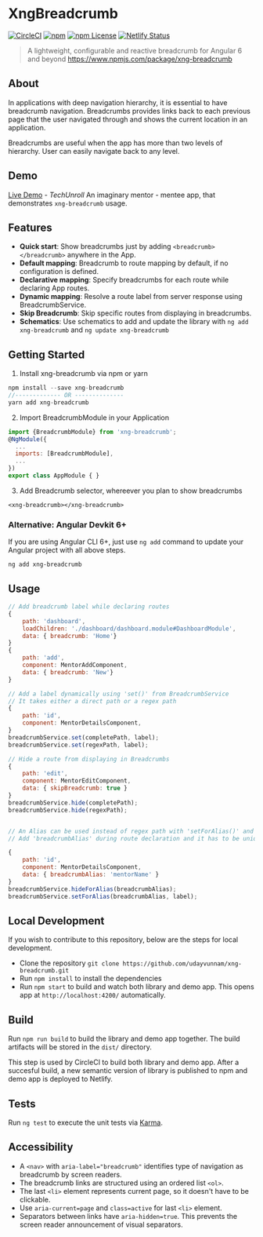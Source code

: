# XngBreadcrumb

[![CircleCI](https://circleci.com/gh/udayvunnam/xng-breadcrumb.svg?shield&circle-token=:circle-token)](https://circleci.com/gh/udayvunnam/xng-breadcrumb) [![npm](https://img.shields.io/npm/v/xng-breadcrumb.svg)](https://www.npmjs.com/package/xng-breadcrumb) [![npm License](https://img.shields.io/npm/l/xng-breadcrumb.svg)](https://github.com/udayvunnam/xng-breadcrumb/blob/master/LICENSE)
[![Netlify Status](https://api.netlify.com/api/v1/badges/9349b719-39ff-4c7a-bc5a-e8bec8e0f2e1/deploy-status)](https://app.netlify.com/sites/xng-breadcrumb/deploys)

> A lightweight, configurable and reactive breadcrumb for Angular 6 and beyond https://www.npmjs.com/package/xng-breadcrumb

## About

In applications with deep navigation hierarchy, it is essential to have breadcrumb navigation. Breadcrumbs provides links back to each previous page that the user navigated through and shows the current location in an application.

Breadcrumbs are useful when the app has more than two levels of hierarchy. User can easily navigate back to any level.

## Demo

[Live Demo](https://xng-breadcrumb.netlify.com) - _TechUnroll_ An imaginary mentor - mentee app, that demonstrates `xng-breadcrumb` usage.

## Features

- **Quick start**: Show breadcrumbs just by adding `<breadcrumb></breadcrumb>` anywhere in the App.
- **Default mapping**: Breadcrumb to route mapping by default, if no configuration is defined.
- **Declarative mapping**: Specify breadcrumbs for each route while declaring App routes.
- **Dynamic mapping**: Resolve a route label from server response using BreadcrumbService.
- **Skip Breadcrumb**: Skip specific routes from displaying in breadcrumbs.
- **Schematics**: Use schematics to add and update the library with `ng add xng-breadcrumb` and `ng update xng-breadcrumb`

## Getting Started

1. Install xng-breadcrumb via npm or yarn

```javascript
npm install --save xng-breadcrumb
//------------- OR --------------
yarn add xng-breadcrumb
```

2. Import BreadcrumbModule in your Application

```javascript
import {BreadcrumbModule} from 'xng-breadcrumb';
@NgModule({
  ...
  imports: [BreadcrumbModule],
  ...
})
export class AppModule { }
```

3. Add Breadcrumb selector, whereever you plan to show breadcrumbs

```
<xng-breadcrumb></xng-breadcrumb>
```

### Alternative: Angular Devkit 6+

If you are using Angular CLI 6+, just use `ng add` command to update your Angular project with all above steps.

```
ng add xng-breadcrumb
```

## Usage

```javascript
// Add breadcrumb label while declaring routes
{
    path: 'dashboard',
    loadChildren: './dashboard/dashboard.module#DashboardModule',
    data: { breadcrumb: 'Home'}
}
{
    path: 'add',
    component: MentorAddComponent,
    data: { breadcrumb: 'New'}
}

// Add a label dynamically using 'set()' from BreadcrumbService
// It takes either a direct path or a regex path
{
    path: 'id',
    component: MentorDetailsComponent,
}
breadcrumbService.set(completePath, label);
breadcrumbService.set(regexPath, label);

// Hide a route from displaying in Breadcrumbs
{
    path: 'edit',
    component: MentorEditComponent,
    data: { skipBreadcrumb: true }
}
breadcrumbService.hide(completePath);
breadcrumbService.hide(regexPath);


// An Alias can be used instead of regex path with 'setForAlias()' and 'hideForAlias()'
// Add 'breadcrumbAlias' during route declaration and it has to be unique.

{
    path: 'id',
    component: MentorDetailsComponent,
    data: { breadcrumbAlias: 'mentorName' }
}
breadcrumbService.hideForAlias(breadcrumbAlias);
breadcrumbService.setForAlias(breadcrumbAlias, label);
```

## Local Development

If you wish to contribute to this repository, below are the steps for local development.

- Clone the repository `git clone https://github.com/udayvunnam/xng-breadcrumb.git`
- Run `npm install` to install the dependencies
- Run `npm start` to build and watch both library and demo app. This opens app at `http://localhost:4200/` automatically.

## Build

Run `npm run build` to build the library and demo app together. The build artifacts will be stored in the `dist/` directory.

This step is used by CircleCI to build both library and demo app. After a succesful build, a new semantic version of library is published to npm and demo app is deployed to Netlify.

## Tests

Run `ng test` to execute the unit tests via [Karma](https://karma-runner.github.io).

## Accessibility

- A `<nav>` with `aria-label="breadcrumb"` identifies type of navigation as breadcrumb by screen readers.
- The breadcrumb links are structured using an ordered list `<ol>`.
- The last `<li>` element represents current page, so it doesn't have to be clickable.
- Use `aria-current=page` and `class=active` for last `<li>` element.
- Separators between links have `aria-hidden=true`. This prevents the screen reader announcement of visual separators.
